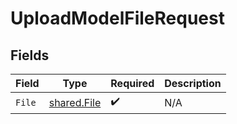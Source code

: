 # UploadModelFileRequest


## Fields

| Field                                      | Type                                       | Required                                   | Description                                |
| ------------------------------------------ | ------------------------------------------ | ------------------------------------------ | ------------------------------------------ |
| `File`                                     | [shared.File](../../models/shared/file.md) | :heavy_check_mark:                         | N/A                                        |